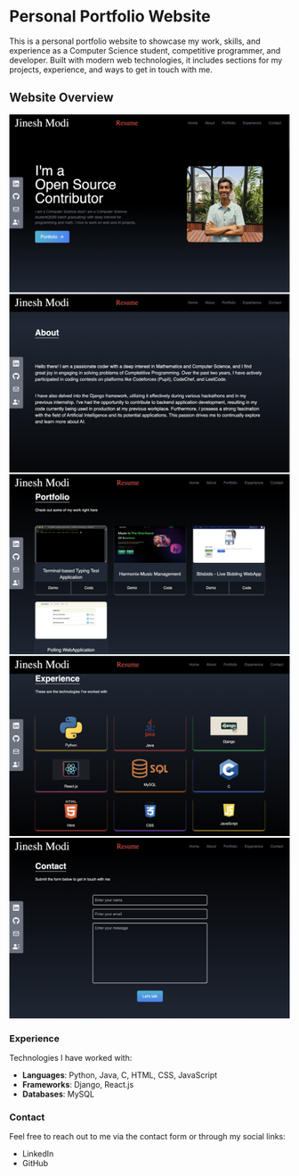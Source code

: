 # Personal Portfolio Website

This is a personal portfolio website to showcase my work, skills, and experience as a Computer Science student, competitive programmer, and developer. Built with modern web technologies, it includes sections for my projects, experience, and ways to get in touch with me.

## Website Overview
![HomePage_Portfolio](./HomePage_Portfolio.png)
![AboutPage_Portfolio](./AboutPage_Portfolio.png)
![Projects_Portfolio](./Projects_Portfolio.png)
![Technologies_Portfolio](./Technologies_Portfolio.png)
![ContactMe_Portfolio](./ContactMe_Portfolio.png)

### Experience
Technologies I have worked with:
- **Languages**: Python, Java, C, HTML, CSS, JavaScript
- **Frameworks**: Django, React.js
- **Databases**: MySQL

### Contact
Feel free to reach out to me via the contact form or through my social links:
- LinkedIn
- GitHub